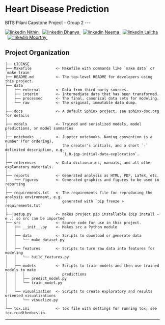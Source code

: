Heart Disease Prediction
==============================

BITS Pilani Capstone Project - Group 2   ---

<p>
  <a href="https://www.linkedin.com/in/nithin-rajan/" target="_blank">
    <img src="https://i.stack.imgur.com/gVE0j.png" alt="linkedin"> Nithin
  </a> &nbsp;
  <a href="https://www.linkedin.com/in/dhanya-purushothaman-b088267/">
    <img src="https://i.stack.imgur.com/gVE0j.png" alt="linkedin"> Dhanya
  </a> &nbsp;
  <a href="https://www.linkedin.com/in/neema-srivastava-3927619a/">
    <img src="https://i.stack.imgur.com/gVE0j.png" alt="linkedin"> Neema
  </a> &nbsp; 
  <a href="https://www.linkedin.com/in/lalitha-l-4521185/">
    <img src="https://i.stack.imgur.com/gVE0j.png" alt="linkedin"> Lalitha
  </a> &nbsp; 
  <a href="https://www.linkedin.com/in/moorthy-setty-aab25313/">
    <img src="https://i.stack.imgur.com/gVE0j.png" alt="linkedin"> Moorthy
  </a> &nbsp; 
</p>

Project Organization
------------

    ├── LICENSE
    ├── Makefile           <- Makefile with commands like `make data` or `make train`
    ├── README.md          <- The top-level README for developers using this project.
    ├── data
    │   ├── external       <- Data from third party sources.
    │   ├── interim        <- Intermediate data that has been transformed.
    │   ├── processed      <- The final, canonical data sets for modeling.
    │   └── raw            <- The original, immutable data dump.
    │
    ├── docs               <- A default Sphinx project; see sphinx-doc.org for details
    │
    ├── models             <- Trained and serialized models, model predictions, or model summaries
    │
    ├── notebooks          <- Jupyter notebooks. Naming convention is a number (for ordering),
    │                         the creator's initials, and a short `-` delimited description, e.g.
    │                         `1.0-jqp-initial-data-exploration`.
    │
    ├── references         <- Data dictionaries, manuals, and all other explanatory materials.
    │
    ├── reports            <- Generated analysis as HTML, PDF, LaTeX, etc.
    │   └── figures        <- Generated graphics and figures to be used in reporting
    │
    ├── requirements.txt   <- The requirements file for reproducing the analysis environment, e.g.
    │                         generated with `pip freeze > requirements.txt`
    │
    ├── setup.py           <- makes project pip installable (pip install -e .) so src can be imported
    ├── src                <- Source code for use in this project.
    │   ├── __init__.py    <- Makes src a Python module
    │   │
    │   ├── data           <- Scripts to download or generate data
    │   │   └── make_dataset.py
    │   │
    │   ├── features       <- Scripts to turn raw data into features for modeling
    │   │   └── build_features.py
    │   │
    │   ├── models         <- Scripts to train models and then use trained models to make
    │   │   │                 predictions
    │   │   ├── predict_model.py
    │   │   └── train_model.py
    │   │
    │   └── visualization  <- Scripts to create exploratory and results oriented visualizations
    │       └── visualize.py
    │
    └── tox.ini            <- tox file with settings for running tox; see tox.readthedocs.io


---------